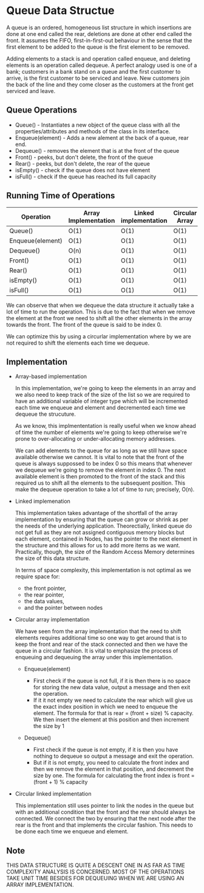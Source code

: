 # Queue Data Structue

A queue is an ordered, homogeneous list structure in which insertions are done at one end called the rear, deletions are done at other end called the front. It assumes the FIFO, first-in-first-out behaviour in the sense that the first element to be added to the queue is the first element to be removed.

Adding elements to a stack is and operation called enqueue, and deleting elements is an operation called dequeue. A perfect analogy used is one of a bank; customers in a bank stand on a queue and the first customer to arrive, is the first customer to be serviced and leave. New customers join the back of the line and they come closer as the customers at the front get serviced and leave.

## Queue Operations

- Queue() - Instantiates a new object of the queue class with all the properties/attributes and methods of the class in its interface.
- Enqueue(element) - Adds a new alement at the back of a queue, rear end.
- Dequeue() - removes the element that is at the front of the queue
- Front() - peeks, but don't delete, the front of the queue
- Rear() - peeks, but don't delete, the rear of the queue
- isEmpty() - check if the queue does not have element
- isFull() - check if the queue has reached its full capacity

## Running Time of Operations

| Operation        | Array Implementation | Linked implementation | Circular Array | Circular Linked |
| ---------------- | -------------------- | --------------------- | -------------- | --------------- |
| Queue()          | O(1)                 | O(1)                  | O(1)           | O(1)            |
| Enqueue(element) | O(1)                 | O(1)                  | O(1)           | O(1)            |
| Dequeue()        | O(n)                 | O(1)                  | O(1)           | O(1)            |
| Front()          | O(1)                 | O(1)                  | O(1)           | O(1)            |
| Rear()           | O(1)                 | O(1)                  | O(1)           | O(1)            |
| isEmpty()        | O(1)                 | O(1)                  | O(1)           | O(1)            |
| isFull()         | O(1)                 | O(1)                  | O(1)           | O(1)            |

We can observe that when we dequeue the data structure it actually take a lot of time to run the operation. This is due to the fact that when we remove the element at the front we need to shift all the other elements in the array towards the front. The front of the queue is said to be index 0.

We can optimize this by using a circurlar implementation where by we are not required to shift the elements each time we dequeue.

## Implementation

- Array-based implementation

  In this implementation, we're going to keep the elements in an array and we also need to keep track of the size of the list so we are required to have an additional variable of integer type which will be incremented each time we enqueue and element and decremented each time we dequeue the strucuture.

  As we know, this implmententation is really useful when we know ahead of time the number of elements we're going to keep otherwise we're prone to over-allocating or under-allocating memory addresses.

  We can add elements to the queue for as long as we still have space available otherwise we cannot. It is vital to note that the front of the queue is always suppossed to be index 0 so this means that whenever we dequeue we're going to remove the element in index 0. The next available element is then promoted to the front of the stack and this required us to shift all the elements to the subsequent position. This make the dequeue operation to take a lot of time to run; precisely, O(n).

- Linked implemenation

  This implementation takes advantage of the shortfall of the array implementation by ensuring that the queue can grow or shrink as per the needs of the underlying application. Theorectially, linked queue do not get full as they are not assigned contiguous memory blocks but each element, contained in Nodes, has the pointer to the next element in the structure and this allows for us to add more items as we want. Practically, though, the size of the Random Access Memory determines the size of this data structure.

  In terms of space complexity, this implementation is not optimal as we require space for:

  - the front pointer,
  - the rear pointer,
  - the data values,
  - and the pointer between nodes

- Circular array implementation

  We have seen from the array implementation that the need to shift elements requires additional time so one way to get around that is to keep the front and rear of the stack connected and then we have the queue in a circular fashion. It is vital to emphasize the process of enqueuing and dequeuing the array under this implementation.

  - Enqueue(element)

    - First check if the queue is not full, if it is then there is no space for storing the new data value, output a message and then exit the operation.
    - If it it not empty we need to calculate the rear which will give us the exact index position in which we need to enqueue the element. The formula for that is rear = (front + size) % capacity. We then insert the element at this position and then increment the size by 1

  - Dequeue()

    - First check if the queue is not empty, if it is then you have nothing to dequeue so output a message and exit the operation.
    - But if it is not empty, you need to calculate the front index and then we remove the element in that position, and decrement the size by one. The formula for calculating the front index is front = (front + 1) % capacity

- Circular linked implementation

  This implementation still uses pointer to link the nodes in the queue but with an additional condition that the front and the rear should always be connected. We connect the two by ensuring that the next node after the rear is the front and that implements the circular fashion. This needs to be done each time we enqueue and element.

## Note

THIS DATA STRUCTURE IS QUITE A DESCENT ONE IN AS FAR AS TIME COMPLEXITY ANALYSIS IS CONCERNED. MOST OF THE OPERATIONS TAKE UNIT TIME BESIDES FOR DEQUEUING WHEN WE ARE USING AN ARRAY IMPLEMENTATION.
